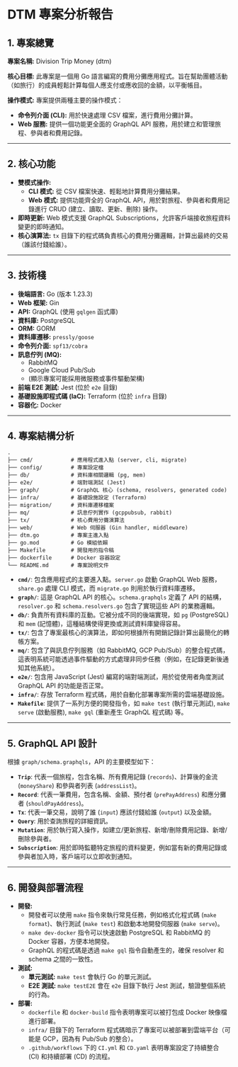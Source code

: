 # DTM 專案分析報告

## 1. 專案總覽

**專案名稱:** Division Trip Money (dtm)

**核心目標:** 此專案是一個用 Go 語言編寫的費用分攤應用程式。旨在幫助團體活動（如旅行）的成員輕鬆計算每個人應支付或應收回的金額，以平衡帳目。

**操作模式:** 專案提供兩種主要的操作模式：
- **命令列介面 (CLI):** 用於快速處理 CSV 檔案，進行費用分攤計算。
- **Web 服務:** 提供一個功能更全面的 GraphQL API 服務，用於建立和管理旅程、參與者和費用記錄。

---

## 2. 核心功能

- **雙模式操作:**
  - **CLI 模式:** 從 CSV 檔案快速、輕鬆地計算費用分攤結果。
  - **Web 模式:** 提供功能齊全的 GraphQL API，用於對旅程、參與者和費用記錄進行 CRUD (建立、讀取、更新、刪除) 操作。
- **即時更新:** Web 模式支援 GraphQL Subscriptions，允許客戶端接收旅程資料變更的即時通知。
- **核心演算法:** `tx` 目錄下的程式碼負責核心的費用分攤邏輯，計算出最終的交易（誰該付錢給誰）。

---

## 3. 技術棧

- **後端語言:** Go (版本 1.23.3)
- **Web 框架:** Gin
- **API:** GraphQL (使用 `gqlgen` 函式庫)
- **資料庫:** PostgreSQL
- **ORM:** GORM
- **資料庫遷移:** `pressly/goose`
- **命令列介面:** `spf13/cobra`
- **訊息佇列 (MQ):**
  - RabbitMQ
  - Google Cloud Pub/Sub
  - (顯示專案可能採用微服務或事件驅動架構)
- **前端 E2E 測試:** Jest (位於 `e2e` 目錄)
- **基礎設施即程式碼 (IaC):** Terraform (位於 `infra` 目錄)
- **容器化:** Docker

---

## 4. 專案結構分析

```
.
├── cmd/            # 應用程式進入點 (server, cli, migrate)
├── config/         # 專案設定檔
├── db/             # 資料庫相關邏輯 (pg, mem)
├── e2e/            # 端對端測試 (Jest)
├── graph/          # GraphQL 核心 (schema, resolvers, generated code)
├── infra/          # 基礎設施設定 (Terraform)
├── migration/      # 資料庫遷移檔案
├── mq/             # 訊息佇列實作 (gcppubsub, rabbit)
├── tx/             # 核心費用分攤演算法
├── web/            # Web 伺服器 (Gin handler, middleware)
├── dtm.go          # 專案主進入點
├── go.mod          # Go 模組依賴
├── Makefile        # 開發用的指令稿
├── dockerfile      # Docker 容器設定
└── README.md       # 專案說明文件
```

- **`cmd/`**: 包含應用程式的主要進入點。`server.go` 啟動 GraphQL Web 服務，`share.go` 處理 CLI 模式，而 `migrate.go` 則用於執行資料庫遷移。
- **`graph/`**: 這是 GraphQL API 的核心。`schema.graphqls` 定義了 API 的結構，`resolver.go` 和 `schema.resolvers.go` 包含了實現這些 API 的業務邏輯。
- **`db/`**: 負責所有資料庫的互動。它被分成不同的後端實現，如 `pg` (PostgreSQL) 和 `mem` (記憶體)，這種結構使得更換或測試資料庫變得容易。
- **`tx/`**: 包含了專案最核心的演算法，即如何根據所有開銷記錄計算出最簡化的轉帳方案。
- **`mq/`**: 包含了與訊息佇列服務（如 RabbitMQ, GCP Pub/Sub）的整合程式碼，這表明系統可能透過事件驅動的方式處理非同步任務（例如，在記錄更新後通知其他系統）。
- **`e2e/`**: 包含用 JavaScript (Jest) 編寫的端對端測試，用於從使用者角度測試 GraphQL API 的功能是否正常。
- **`infra/`**: 存放 Terraform 程式碼，用於自動化部署專案所需的雲端基礎設施。
- **`Makefile`**: 提供了一系列方便的開發指令，如 `make test` (執行單元測試), `make serve` (啟動服務), `make gql` (重新產生 GraphQL 程式碼) 等。

---

## 5. GraphQL API 設計

根據 `graph/schema.graphqls`，API 的主要模型如下：

- **`Trip`**: 代表一個旅程，包含名稱、所有費用記錄 (`records`)、計算後的金流 (`moneyShare`) 和參與者列表 (`addressList`)。
- **`Record`**: 代表一筆費用，包含名稱、金額、預付者 (`prePayAddress`) 和應分攤者 (`shouldPayAddress`)。
- **`Tx`**: 代表一筆交易，說明了誰 (`input`) 應該付錢給誰 (`output`) 以及金額。
- **`Query`**: 用於查詢旅程的詳細資訊。
- **`Mutation`**: 用於執行寫入操作，如建立/更新旅程、新增/刪除費用記錄、新增/刪除參與者。
- **`Subscription`**: 用於即時監聽特定旅程的資料變更，例如當有新的費用記錄或參與者加入時，客戶端可以立即收到通知。

---

## 6. 開發與部署流程

- **開發:**
  - 開發者可以使用 `make` 指令來執行常見任務，例如格式化程式碼 (`make format`)、執行測試 (`make test`) 和啟動本地開發伺服器 (`make serve`)。
  - `make dev-docker` 指令可以快速啟動 PostgreSQL 和 RabbitMQ 的 Docker 容器，方便本地開發。
  - GraphQL 的程式碼是透過 `make gql` 指令自動產生的，確保 resolver 和 schema 之間的一致性。
- **測試:**
  - **單元測試:** `make test` 會執行 Go 的單元測試。
  - **E2E 測試:** `make testE2E` 會在 `e2e` 目錄下執行 Jest 測試，驗證整個系統的行為。
- **部署:**
  - `dockerfile` 和 `docker-build` 指令表明專案可以被打包成 Docker 映像檔進行部署。
  - `infra/` 目錄下的 Terraform 程式碼暗示了專案可以被部署到雲端平台（可能是 GCP，因為有 Pub/Sub 的整合）。
  - `.github/workflows` 下的 `CI.yml` 和 `CD.yaml` 表明專案設定了持續整合 (CI) 和持續部署 (CD) 的流程。
